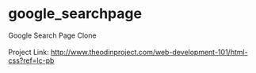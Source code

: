 # google_searchpage
Google Search Page Clone<br /><br />
Project Link: http://www.theodinproject.com/web-development-101/html-css?ref=lc-pb